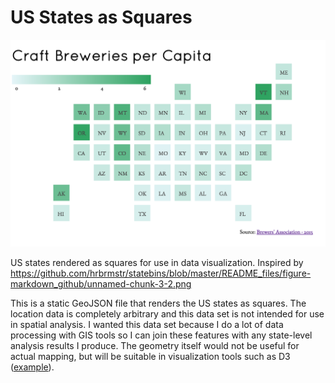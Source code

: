 # US States as Squares

![example](example.png)

US states rendered as squares for use in data visualization. Inspired by https://github.com/hrbrmstr/statebins/blob/master/README_files/figure-markdown_github/unnamed-chunk-3-2.png

This is a static GeoJSON file that renders the US states as squares. The location data is completely arbitrary and this data set is not intended for use in spatial analysis. I wanted this data set because I do a lot of data processing with GIS tools so I can join these features with any state-level analysis results I produce. The geometry itself would not be useful for actual mapping, but will be suitable in visualization tools such as D3 ([example](http://geobabbler.github.io/us-state-squares/example/)).
